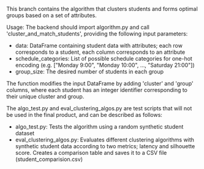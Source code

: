 This branch contains the algorithm that clusters students and forms optimal groups based on a set of attributes. 

Usage: The backend should import algorithm.py and call 'cluster_and_match_students', providing the following input parameters:
  - data: DataFrame containing student data with attributes; each row corresponds to a student, each column corresponds to an attribute
  - schedule_categories: List of possible schedule categories for one-hot encoding (e.g. ["Monday 9:00", "Monday 10:00", ..., "Saturday 21:00"])
  - group_size: The desired number of students in each group

The function modifies the input DataFrame by adding 'cluster' and 'group' columns, where each student has an integer identifier corresponding to their unique cluster and group.

The algo_test.py and eval_clustering_algos.py are test scripts that will not be used in the final product, and can be described as follows: 
- algo_test.py: Tests the algorithm using a random synthetic student dataset
- eval_clustering_algos.py: Evaluates different clustering algorithms with synthetic student data according to two metrics; latency and silhouette score. Creates a comparison table and saves it to a CSV file (student_comparision.csv)
